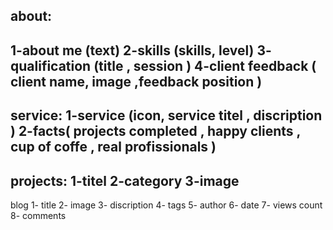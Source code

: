 about:
-----------------------------------------------------------------
1-about me (text)
2-skills (skills, level)
3- qualification (title , session )
4-client feedback ( client name, image ,feedback position ) 
------------------------------------------------------------------
service:
1-service (icon, service titel , discription )
2-facts( projects completed , happy clients , cup of coffe , real profissionals )
------------------------------------------------------------------------------------
projects:
1-titel
2-category 
3-image 
---------------------------------------------------------------------------------------
blog
 1- title 
 2- image
 3- discription
 4- tags
 5- author
 6- date
 7- views count
 8- comments 